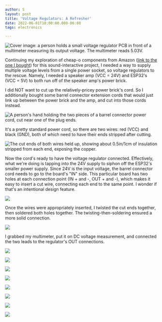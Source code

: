 ```yaml
---
author: S
layout: post
title: 'Voltage Regulators: A Refresher'
date: 2022-06-01T18:00:00.000-06:00
tags: electronics

---
```

![Cover image: a person holds a small voltage regulator PCB in front of a multimeter measuring its output voltage. The multimeter reads 5.03V.](/assets/img/voltReg/8_adjustedEnough.jpg)  

Continuing my exploration of cheap-o components from Amazon ([link to the one I bought](https://www.amazon.com/dp/B01MQGMOKI "voltage regulator product link")) for this sound-interactive project, I needed a way to supply multiple voltage levels from a single power socket, so voltage regulators to the rescue. Namely, I needed a speaker amp (VCC = 24V) and ESP32's (VCC = 5V) to both run off of the speaker amp's power brick.

I did NOT want to cut up the relatively-pricey power brick's cord. So I additionally bought some barrel connector extension cords that would just link up between the power brick and the amp, and cut into those cords instead.

![A person's hand holding the two pieces of a barrel connector power cord, cut near one of the plug ends.](/assets/img/voltReg/0_cut.jpg)

It's a pretty standard power cord, so there are two wires: red (VCC) and black (GND), both of which need to have their ends stripped after cutting.

![The cut ends of both wires held up, showing about 0.5in/1cm of insulation stripped from each end, exposing the copper.](/assets/img/voltReg/1_stripWires.jpg)

Now the cord's ready to have the voltage regulator connected. Effectively, what we're doing is tapping into the 24V supply to siphon off the ESP32's smaller power supply. Since 24V is the input voltage, the barrel connector cord needs to go to the board's "IN" side. This particular board has two holes at each connection point (IN + and -, OUT + and -), which makes it easy to insert a cut wire, connecting each end to the same point. I wonder if that's an intentional design feature.

![](/assets/img/voltReg/2_twistIN.jpg)

Once the wires were appropriately inserted, I twisted the cut ends together, then soldered both holes together. The twisting-then-soldering ensured a more solid connection.

![](/assets/img/voltReg/3_solderIN.jpg)

I grabbed my multimeter, put it on DC voltage measurement, and connected the two leads to the regulator's OUT connections.

![](/assets/img/voltReg/4_connectPower.jpg)



![](/assets/img/voltReg/5_connectMultimeter.jpg)



![](/assets/img/voltReg/6_multimeterVoltage.jpg)



![](/assets/img/voltReg/7_screwdriver.jpg)



![](/assets/img/voltReg/8_adjustedEnough.jpg)



![](/assets/img/voltReg/9_connUSB1.jpg)



![](/assets/img/voltReg/10_connUSB2.jpg)



![](/assets/img/voltReg/11_insulate.jpg)